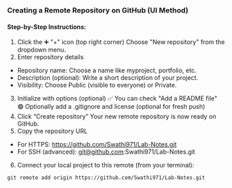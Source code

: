 ### Creating a Remote Repository on GitHub (UI Method)
#### Step-by-Step Instructions:

1. Click the ➕ "+" icon (top right corner)
Choose "New repository" from the dropdown menu.
2. Enter repository details
* Repository name: Choose a name like myproject, portfolio, etc.
* Description (optional): Write a short description of your project.
* Visibility: Choose Public (visible to everyone) or Private.
3. Initialize with options (optional)
✅ You can check "Add a README file"
🟢 Optionally add a .gitignore and license (optional for fresh push)
4. Click “Create repository”
Your new remote repository is now ready on GitHub.
5. Copy the repository URL
* For HTTPS: https://github.com/Swathi971/Lab-Notes.git
* For SSH (advanced): git@github.com:Swathi971/Lab-Notes.git
6. Connect your local project to this remote (from your terminal):
```commandline
git remote add origin https://github.com/Swathi971/Lab-Notes.git
```